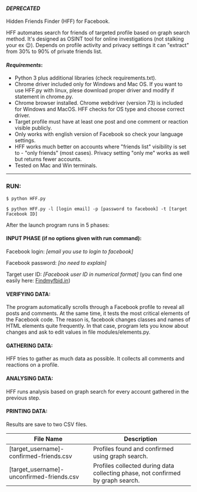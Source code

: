 #### *DEPRECATED* 
Hidden Friends Finder (HFF) for Facebook.

HFF automates search for friends of targeted profile based on graph search method. It's designed as OSINT tool for online investigations (not stalking your ex :wink:). Depends on profile activity and privacy settings it can "extract" from 30% to 90% of private friends list.

#### _Requirements_:
- Python 3 plus additional libraries (check requirements.txt).
- Chrome driver included only for Windows and Mac OS. If you want to use HFF.py with linux, plese download proper driver and modify if statement in chrome.py. 
- Chrome browser installed. Chrome webdriver (version 73) is included for Windows and MacOS. HFF checks for OS type and choose correct driver.
- Target profile must have at least one post and one comment or reaction visible publicly.
- Only works with english version of Facebook so check your language settings.
- HFF works much better on accounts where "friends list" visibility is set to - "only friends" (most cases). Privacy setting "only me" works as well but returns fewer accounts.
- Tested on Mac and Win terminals. 

_____
### RUN:
`$ python HFF.py`

`$ python HFF.py -l [login email] -p [password to facebook] -t [target Facebook ID]`

After the launch program runs in 5 phases:


#### INPUT PHASE (if no options given with run command):
Facebook login: *[email you use to login to facebook]*

Facebook password: *[no need to explain]*

Target user ID: *[Facebook user ID in numerical format]*  (you can find one easily here: [Findmyfbid.in](https://findmyfbid.in/)) 


#### VERIFYING DATA:
The program automatically scrolls through a Facebook profile to reveal all posts and comments. 
At the same time, it tests the most critical elements of the Facebook code. The reason is, facebook changes classes and names of HTML elements quite frequently. In that case, program lets you know about changes and ask to edit values in file modules/elements.py.


#### GATHERING DATA:
HFF tries to gather as much data as possible. It collects all comments and reactions on a profile.


#### ANALYSING DATA:
HFF runs analysis based on graph search for every account gathered in the previous step. 


#### PRINTING DATA:
Results are save to two CSV files.

File Name  | Description
------------- | -------------
[target_username]-confirmed-friends.csv  | Profiles found and confirmed using graph search.
[target_username]-unconfirmed-friends.csv  | Profiles collected during data collecting phase, not confirmed by graph search.
